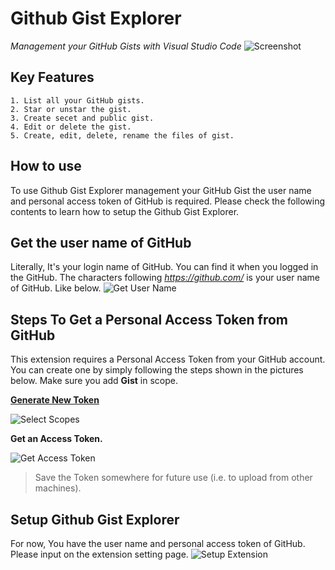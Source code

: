 # Github Gist Explorer

*Management your GitHub Gists with Visual Studio Code*
![Screenshot](https://raw.githubusercontent.com/k9982874/github-gist-explorer/master/media/guide-1.png)

## Key Features
```
1. List all your GitHub gists.
2. Star or unstar the gist.
3. Create secet and public gist.
4. Edit or delete the gist.
5. Create, edit, delete, rename the files of gist.
```

## How to use
To use Github Gist Explorer management your GitHub Gist the user name and personal access token of GitHub is required.
Please check the following contents to learn how to setup the Github Gist Explorer.

## Get the user name of GitHub
Literally, It's your login name of GitHub. You can find it when you logged in the GitHub. The characters following *https://github.com/* is your user name of GitHub. Like below.
![Get User Name](https://raw.githubusercontent.com/k9982874/github-gist-explorer/master/media/guide-2.png)

## Steps To Get a Personal Access Token from GitHub
This extension requires a Personal Access Token from your GitHub account. You can create one by simply following the steps shown in the pictures below. Make sure you add **Gist** in scope.

**[Generate New Token](https://github.com/settings/tokens/new?description=code-setting-sync&scopes=gist)**

![Select Scopes](https://raw.githubusercontent.com/k9982874/github-gist-explorer/master/media/guide-3.png)

**Get an Access Token.**

![Get Access Token](https://raw.githubusercontent.com/k9982874/github-gist-explorer/master/media/guide-4.png)

> Save the Token somewhere for future use (i.e. to upload from other machines).

## Setup Github Gist Explorer
For now, You have the user name and personal access token of GitHub. Please input on the extension setting page.
![Setup Extension](https://raw.githubusercontent.com/k9982874/github-gist-explorer/master/media/guide-5.png)

